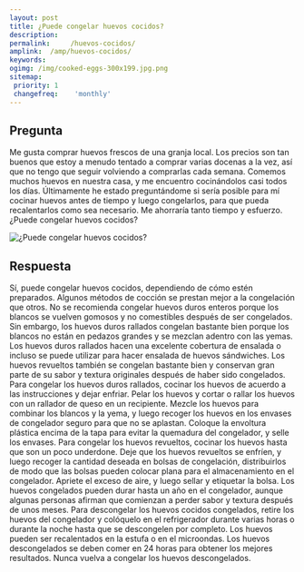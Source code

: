 ```yaml
---
layout: post
title: ¿Puede congelar huevos cocidos?  
description: 
permalink:     /huevos-cocidos/
amplink:  /amp/huevos-cocidos/
keywords: 
ogimg: /img/cooked-eggs-300x199.jpg.png
sitemap:
 priority: 1
 changefreq:    'monthly'
---
```




## Pregunta

Me gusta comprar huevos frescos de una granja local. Los precios son tan buenos que estoy a menudo tentado a comprar varias docenas a la vez, así que no tengo que seguir volviendo a comprarlas cada semana. Comemos muchos huevos en nuestra casa, y me encuentro cocinándolos casi todos los días. Últimamente he estado preguntándome si sería posible para mí cocinar huevos antes de tiempo y luego congelarlos, para que pueda recalentarlos como sea necesario. Me ahorraría tanto tiempo y esfuerzo. ¿Puede congelar huevos cocidos?


![¿Puede congelar huevos cocidos?](https://sepuedecongelar.com/img/cooked-eggs-300x199.jpg "¿Puede congelar huevos cocidos?" )


## Respuesta

Sí, puede congelar huevos cocidos, dependiendo de cómo estén preparados. Algunos métodos de cocción se prestan mejor a la congelación que otros. No se recomienda congelar huevos duros enteros porque los blancos se vuelven gomosos y no comestibles después de ser congelados. Sin embargo, los huevos duros rallados congelan bastante bien porque los blancos no están en pedazos grandes y se mezclan adentro con las yemas. Los huevos duros rallados hacen una excelente cobertura de ensalada o incluso se puede utilizar para hacer ensalada de huevos sándwiches. Los huevos revueltos también se congelan bastante bien y conservan gran parte de su sabor y textura originales después de haber sido congelados.
Para congelar los huevos duros rallados, cocinar los huevos de acuerdo a las instrucciones y dejar enfriar. Pelar los huevos y cortar o rallar los huevos con un rallador de queso en un recipiente. Mezcle los huevos para combinar los blancos y la yema, y luego recoger los huevos en los envases de congelador seguro para que no se aplastan. Coloque la envoltura plástica encima de la tapa para evitar la quemadura del congelador, y selle los envases. Para congelar los huevos revueltos, cocinar los huevos hasta que son un poco underdone. Deje que los huevos revueltos se enfríen, y luego recoger la cantidad deseada en bolsas de congelación, distribuirlos de modo que las bolsas pueden colocar plana para el almacenamiento en el congelador. Apriete el exceso de aire, y luego sellar y etiquetar la bolsa. Los huevos congelados pueden durar hasta un año en el congelador, aunque algunas personas afirman que comienzan a perder sabor y textura después de unos meses.
Para descongelar los huevos cocidos congelados, retire los huevos del congelador y colóquelo en el refrigerador durante varias horas o durante la noche hasta que se descongelen por completo. Los huevos pueden ser recalentados en la estufa o en el microondas. Los huevos descongelados se deben comer en 24 horas para obtener los mejores resultados. Nunca vuelva a congelar los huevos descongelados.